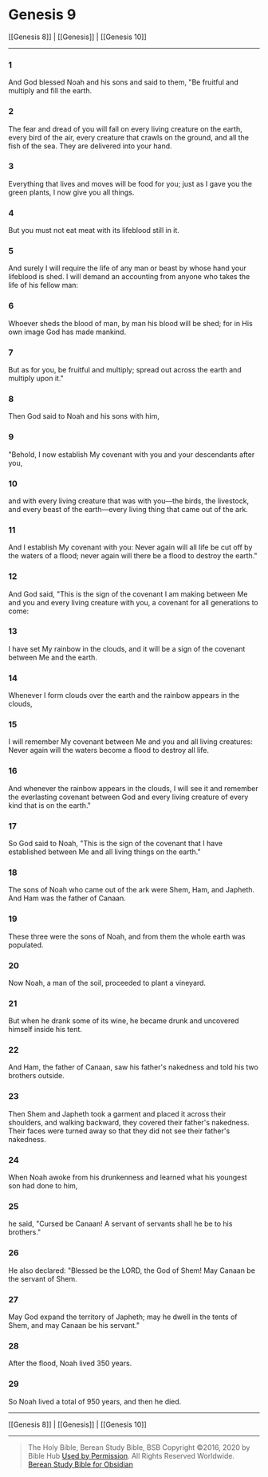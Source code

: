 # Genesis 9

[[Genesis 8]] | [[Genesis]] | [[Genesis 10]]

---

### 1
And God blessed Noah and his sons and said to them, "Be fruitful and multiply and fill the earth.

### 2
The fear and dread of you will fall on every living creature on the earth, every bird of the air, every creature that crawls on the ground, and all the fish of the sea. They are delivered into your hand.

### 3
Everything that lives and moves will be food for you; just as I gave you the green plants, I now give you all things.

### 4
But you must not eat meat with its lifeblood still in it.

### 5
And surely I will require the life of any man or beast by whose hand your lifeblood is shed. I will demand an accounting from anyone who takes the life of his fellow man:

### 6
Whoever sheds the blood of man, by man his blood will be shed; for in His own image God has made mankind.

### 7
But as for you, be fruitful and multiply; spread out across the earth and multiply upon it."

### 8
Then God said to Noah and his sons with him,

### 9
"Behold, I now establish My covenant with you and your descendants after you,

### 10
and with every living creature that was with you—the birds, the livestock, and every beast of the earth—every living thing that came out of the ark.

### 11
And I establish My covenant with you: Never again will all life be cut off by the waters of a flood; never again will there be a flood to destroy the earth."

### 12
And God said, "This is the sign of the covenant I am making between Me and you and every living creature with you, a covenant for all generations to come:

### 13
I have set My rainbow in the clouds, and it will be a sign of the covenant between Me and the earth.

### 14
Whenever I form clouds over the earth and the rainbow appears in the clouds,

### 15
I will remember My covenant between Me and you and all living creatures: Never again will the waters become a flood to destroy all life.

### 16
And whenever the rainbow appears in the clouds, I will see it and remember the everlasting covenant between God and every living creature of every kind that is on the earth."

### 17
So God said to Noah, "This is the sign of the covenant that I have established between Me and all living things on the earth."

### 18
The sons of Noah who came out of the ark were Shem, Ham, and Japheth. And Ham was the father of Canaan.

### 19
These three were the sons of Noah, and from them the whole earth was populated.

### 20
Now Noah, a man of the soil, proceeded to plant a vineyard.

### 21
But when he drank some of its wine, he became drunk and uncovered himself inside his tent.

### 22
And Ham, the father of Canaan, saw his father's nakedness and told his two brothers outside.

### 23
Then Shem and Japheth took a garment and placed it across their shoulders, and walking backward, they covered their father's nakedness. Their faces were turned away so that they did not see their father's nakedness.

### 24
When Noah awoke from his drunkenness and learned what his youngest son had done to him,

### 25
he said, "Cursed be Canaan! A servant of servants shall he be to his brothers."

### 26
He also declared: "Blessed be the LORD, the God of Shem! May Canaan be the servant of Shem.

### 27
May God expand the territory of Japheth; may he dwell in the tents of Shem, and may Canaan be his servant."

### 28
After the flood, Noah lived 350 years.

### 29
So Noah lived a total of 950 years, and then he died.

---

[[Genesis 8]] | [[Genesis]] | [[Genesis 10]]

---

> The Holy Bible, Berean Study Bible, BSB
> Copyright &copy;2016, 2020 by Bible Hub
> [Used by Permission](https://berean.bible/terms.htm). All Rights Reserved Worldwide.
> [Berean Study Bible for Obsidian](https://github.com/gapmiss/berean-study-bible-for-obsidian)

